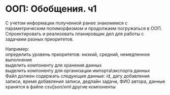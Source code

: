 # ООП: Обобщения. ч1

С учетом информации полученной ранее знакомимся с параметрическим полиморфизмом и продолжаем погружаться в ООП.<br>
Спроектировать и реализовать планировщик дел для работы с задачами разных приоритетов.

Например:<br>
определить уровень приоритетов: низкий, средний, немедленное выполнение<br>
выделить компоненту для хранения данных<br>
выделить компоненту для организации импорта\экспорта данных<br>
Файл должен содержать следующие данные: id, дату добавления записи, время добавления записи, дедлайн задачи, ФИО автора, данные хранятся в файле csv/json/xml другие компоненты


